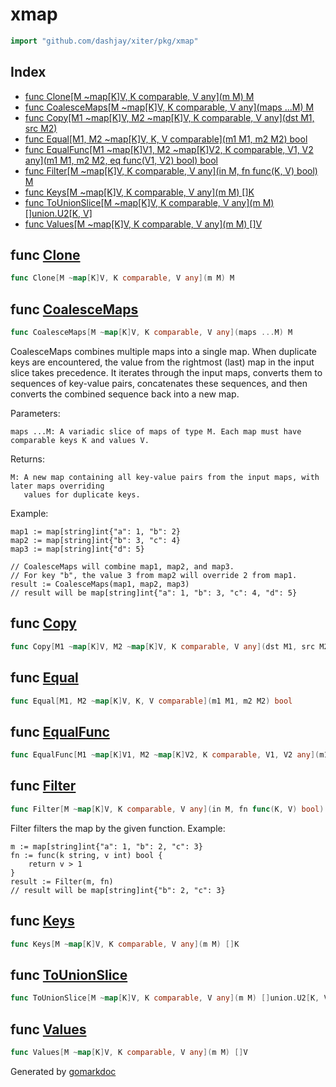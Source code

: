 <!-- Code generated by gomarkdoc. DO NOT EDIT -->

# xmap

```go
import "github.com/dashjay/xiter/pkg/xmap"
```

## Index

- [func Clone\[M \~map\[K\]V, K comparable, V any\]\(m M\) M](<#Clone>)
- [func CoalesceMaps\[M \~map\[K\]V, K comparable, V any\]\(maps ...M\) M](<#CoalesceMaps>)
- [func Copy\[M1 \~map\[K\]V, M2 \~map\[K\]V, K comparable, V any\]\(dst M1, src M2\)](<#Copy>)
- [func Equal\[M1, M2 \~map\[K\]V, K, V comparable\]\(m1 M1, m2 M2\) bool](<#Equal>)
- [func EqualFunc\[M1 \~map\[K\]V1, M2 \~map\[K\]V2, K comparable, V1, V2 any\]\(m1 M1, m2 M2, eq func\(V1, V2\) bool\) bool](<#EqualFunc>)
- [func Filter\[M \~map\[K\]V, K comparable, V any\]\(in M, fn func\(K, V\) bool\) M](<#Filter>)
- [func Keys\[M \~map\[K\]V, K comparable, V any\]\(m M\) \[\]K](<#Keys>)
- [func ToUnionSlice\[M \~map\[K\]V, K comparable, V any\]\(m M\) \[\]union.U2\[K, V\]](<#ToUnionSlice>)
- [func Values\[M \~map\[K\]V, K comparable, V any\]\(m M\) \[\]V](<#Values>)


<a name="Clone"></a>
## func [Clone](<https://github.com/dashjay/xiter/blob/main/pkg/xmap/xmap.go#L13>)

```go
func Clone[M ~map[K]V, K comparable, V any](m M) M
```



<a name="CoalesceMaps"></a>
## func [CoalesceMaps](<https://github.com/dashjay/xiter/blob/main/pkg/xmap/xmap_common.go#L31>)

```go
func CoalesceMaps[M ~map[K]V, K comparable, V any](maps ...M) M
```

CoalesceMaps combines multiple maps into a single map. When duplicate keys are encountered, the value from the rightmost \(last\) map in the input slice takes precedence. It iterates through the input maps, converts them to sequences of key\-value pairs, concatenates these sequences, and then converts the combined sequence back into a new map.

Parameters:

```
maps ...M: A variadic slice of maps of type M. Each map must have comparable keys K and values V.
```

Returns:

```
M: A new map containing all key-value pairs from the input maps, with later maps overriding
   values for duplicate keys.
```

Example:

```
map1 := map[string]int{"a": 1, "b": 2}
map2 := map[string]int{"b": 3, "c": 4}
map3 := map[string]int{"d": 5}

// CoalesceMaps will combine map1, map2, and map3.
// For key "b", the value 3 from map2 will override 2 from map1.
result := CoalesceMaps(map1, map2, map3)
// result will be map[string]int{"a": 1, "b": 3, "c": 4, "d": 5}
```

<a name="Copy"></a>
## func [Copy](<https://github.com/dashjay/xiter/blob/main/pkg/xmap/xmap.go#L25>)

```go
func Copy[M1 ~map[K]V, M2 ~map[K]V, K comparable, V any](dst M1, src M2)
```



<a name="Equal"></a>
## func [Equal](<https://github.com/dashjay/xiter/blob/main/pkg/xmap/xmap.go#L17>)

```go
func Equal[M1, M2 ~map[K]V, K, V comparable](m1 M1, m2 M2) bool
```



<a name="EqualFunc"></a>
## func [EqualFunc](<https://github.com/dashjay/xiter/blob/main/pkg/xmap/xmap.go#L21>)

```go
func EqualFunc[M1 ~map[K]V1, M2 ~map[K]V2, K comparable, V1, V2 any](m1 M1, m2 M2, eq func(V1, V2) bool) bool
```



<a name="Filter"></a>
## func [Filter](<https://github.com/dashjay/xiter/blob/main/pkg/xmap/xmap_common.go#L48>)

```go
func Filter[M ~map[K]V, K comparable, V any](in M, fn func(K, V) bool) M
```

Filter filters the map by the given function. Example:

```
m := map[string]int{"a": 1, "b": 2, "c": 3}
fn := func(k string, v int) bool {
	return v > 1
}
result := Filter(m, fn)
// result will be map[string]int{"b": 2, "c": 3}
```

<a name="Keys"></a>
## func [Keys](<https://github.com/dashjay/xiter/blob/main/pkg/xmap/xmap.go#L29>)

```go
func Keys[M ~map[K]V, K comparable, V any](m M) []K
```



<a name="ToUnionSlice"></a>
## func [ToUnionSlice](<https://github.com/dashjay/xiter/blob/main/pkg/xmap/xmap.go#L37>)

```go
func ToUnionSlice[M ~map[K]V, K comparable, V any](m M) []union.U2[K, V]
```



<a name="Values"></a>
## func [Values](<https://github.com/dashjay/xiter/blob/main/pkg/xmap/xmap.go#L33>)

```go
func Values[M ~map[K]V, K comparable, V any](m M) []V
```



Generated by [gomarkdoc](<https://github.com/princjef/gomarkdoc>)
